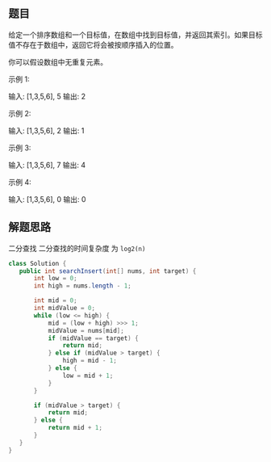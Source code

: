 ## 题目

给定一个排序数组和一个目标值，在数组中找到目标值，并返回其索引。如果目标值不存在于数组中，返回它将会被按顺序插入的位置。 

 你可以假设数组中无重复元素。 

 示例 1: 

 输入: [1,3,5,6], 5
输出: 2


 示例 2: 

 输入: [1,3,5,6], 2
输出: 1


 示例 3: 

 输入: [1,3,5,6], 7
输出: 4


 示例 4: 

 输入: [1,3,5,6], 0
输出: 0

## 解题思路

 二分查找 
 二分查找的时间复杂度 为 `log2(n)`
 
 ```java
 class Solution {
    public int searchInsert(int[] nums, int target) {
        int low = 0;
        int high = nums.length - 1;

        int mid = 0;
        int midValue = 0;
        while (low <= high) {
            mid = (low + high) >>> 1;
            midValue = nums[mid];
            if (midValue == target) {
                return mid;
            } else if (midValue > target) {
                high = mid - 1;
            } else {
                low = mid + 1;
            }
        }

        if (midValue > target) {
            return mid;
        } else {
            return mid + 1;
        }
    }
}
 ```